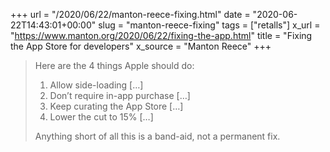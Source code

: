 +++
url = "/2020/06/22/manton-reece-fixing.html"
date = "2020-06-22T14:43:01+00:00"
slug = "manton-reece-fixing"
tags = ["retalls"]
x_url = "https://www.manton.org/2020/06/22/fixing-the-app.html"
title = "Fixing the App Store for developers"
x_source = "Manton Reece"
+++


> Here are the 4 things Apple should do:
> 
> 1. Allow side-loading \[…]
> 2. Don’t require in-app purchase \[…]
> 3. Keep curating the App Store \[…]
> 4. Lower the cut to 15% \[…]
> 
> Anything short of all this is a band-aid, not a permanent fix.
